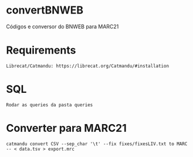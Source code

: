 # convertBNWEB
Códigos e conversor do BNWEB para MARC21

# Requirements 

    Librecat/Catmandu: https://librecat.org/Catmandu/#installation

# SQL 

    Rodar as queries da pasta queries

# Converter para MARC21

    catmandu convert CSV --sep_char '\t' --fix fixes/fixesLIV.txt to MARC -- < data.tsv > export.mrc

